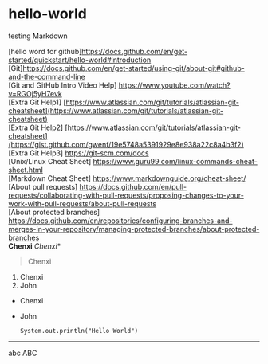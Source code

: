 # hello-world
testing Markdown

[hello word for github]https://docs.github.com/en/get-started/quickstart/hello-world#introduction
\
[Git]https://docs.github.com/en/get-started/using-git/about-git#github-and-the-command-line
\
[Git and GitHub Intro Video Help] https://www.youtube.com/watch?v=RGOj5yH7evk
\
[Extra Git Help1] [https://www.atlassian.com/git/tutorials/atlassian-git-cheatsheet](https://www.atlassian.com/git/tutorials/atlassian-git-cheatsheet)
\
[Extra Git Help2] [https://www.atlassian.com/git/tutorials/atlassian-git-cheatsheet](https://gist.github.com/gwenf/19e5748a5391929e8e938a22c8a4b3f2)
\
[Extra Git Help3] https://git-scm.com/docs
\
[Unix/Linux Cheat Sheet] https://www.guru99.com/linux-commands-cheat-sheet.html
\
[Markdown Cheat Sheet] https://www.markdownguide.org/cheat-sheet/
\
[About pull requests] https://docs.github.com/en/pull-requests/collaborating-with-pull-requests/proposing-changes-to-your-work-with-pull-requests/about-pull-requests
\
[About protected branches] https://docs.github.com/en/repositories/configuring-branches-and-merges-in-your-repository/managing-protected-branches/about-protected-branches
\
**Chenxi**
*Chenxi**
> Chenxi

1. Chenxi
2. John

- Chenxi
- John

  `System.out.println("Hello World")`
   
---
abc
ABC
